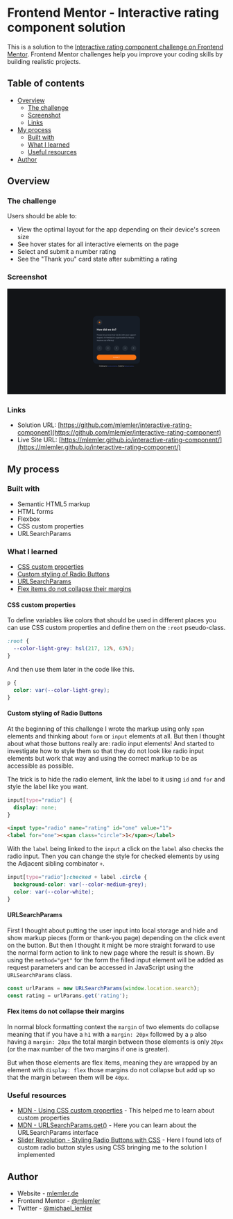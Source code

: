 # Frontend Mentor - Interactive rating component solution

This is a solution to the [Interactive rating component challenge on Frontend Mentor](https://www.frontendmentor.io/challenges/interactive-rating-component-koxpeBUmI). Frontend Mentor challenges help you improve your coding skills by building realistic projects. 

## Table of contents

- [Overview](#overview)
  - [The challenge](#the-challenge)
  - [Screenshot](#screenshot)
  - [Links](#links)
- [My process](#my-process)
  - [Built with](#built-with)
  - [What I learned](#what-i-learned)
  - [Useful resources](#useful-resources)
- [Author](#author)

## Overview

### The challenge

Users should be able to:

- View the optimal layout for the app depending on their device's screen size
- See hover states for all interactive elements on the page
- Select and submit a number rating
- See the "Thank you" card state after submitting a rating

### Screenshot

![Screenshot of the resulting homepage](./images/screenshot.png)

### Links

- Solution URL: [https://github.com/mlemler/interactive-rating-component](https://github.com/mlemler/interactive-rating-component)
- Live Site URL: [https://mlemler.github.io/interactive-rating-component/](https://mlemler.github.io/interactive-rating-component/)

## My process

### Built with

- Semantic HTML5 markup
- HTML forms
- Flexbox
- CSS custom properties
- URLSearchParams

### What I learned

- [CSS custom properties](#css-custom-properties)
- [Custom styling of Radio Buttons](#custom-styling-of-radio-buttons)
- [URLSearchParams](#urlsearchparams)
- [Flex items do not collapse their margins](#flex-items-do-not-collapse-their-margins)

#### CSS custom properties

To define variables like colors that should be used in different places you can use CSS custom properties and define
them on the `:root` pseudo-class.
```css
:root {
  --color-light-grey: hsl(217, 12%, 63%);
}
```
And then use them later in the code like this.
```css
p {
  color: var(--color-light-grey);
}
```

#### Custom styling of Radio Buttons

At the beginning of this challenge I wrote the markup using only `span` elements and thinking about `form` or `input`
elements at all. But then I thought about what those buttons really are: radio input elements! And started to
investigate how to style them so that they do not look like radio input elements but work that way and using the correct
markup to be as accessible as possible.

The trick is to hide the radio element, link the label to it using `id` and `for` and style the label like you want.

```css
input[type="radio"] {
  display: none;
}
```

```html
<input type="radio" name="rating" id="one" value="1">
<label for="one"><span class="circle">1</span></label>
```

With the `label` being linked to the `input` a click on the `label` also checks the radio input. Then you can change the
style for checked elements by using the Adjacent sibling combinator `+`.

```css
input[type="radio"]:checked + label .circle {
  background-color: var(--color-medium-grey);
  color: var(--color-white);
}
```

#### URLSearchParams

First I thought about putting the user input into local storage and hide and show markup pieces (form or thank-you page)
depending on the click event on the button. But then I thought it might be more straight forward to use the normal form
action to link to new page where the result is shown. By using the `method="get"` for the form the filled input element
will be added as request parameters and can be accessed in JavaScript using the `URLSearchParams` class.

```javascript
const urlParams = new URLSearchParams(window.location.search);
const rating = urlParams.get('rating');
```

#### Flex items do not collapse their margins

In normal block formatting context the `margin` of two elements do collapse meaning that if you have a `h1` with a
`margin: 20px` followed by a `p` also having a `margin: 20px` the total margin between those elements is only `20px` (or
the max number of the two margins if one is greater).

But when those elements are flex items, meaning they are wrapped by an element with `display: flex` those margins do not
collapse but add up so that the margin between them will be `40px`.

### Useful resources

- [MDN - Using CSS custom properties](https://developer.mozilla.org/en-US/docs/Web/CSS/Using_CSS_custom_properties) -
This helped me to learn about custom properties
- [MDN - URLSearchParams.get()](https://developer.mozilla.org/en-US/docs/Web/API/URLSearchParams/get) - Here you can
learn about the URLSearchParams interface
- [Slider Revolution - Styling Radio Buttons with CSS](https://www.sliderrevolution.com/resources/styling-radio-buttons/) -
Here I found lots of custom radio button styles using CSS bringing me to the solution I implemented

## Author

- Website - [mlemler.de](https://mlemler.de)
- Frontend Mentor - [@mlemler](https://www.frontendmentor.io/profile/mlemler)
- Twitter - [@michael_lemler](https://twitter.com/michael_lemler)
